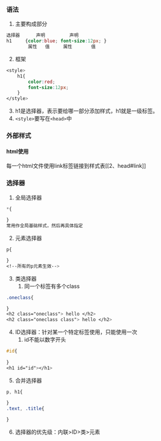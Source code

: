 ### 语法
1. 主要构成部分
```css
选择器      声明         声明
h1     {color:blue; font-size:12px; }
        属性   值     属性       值
```
2. 框架
```css
<style>
	h1{
		color:red;
		font-size:12px;
	}
</style>
```
3. h1是选择器，表示要给哪一部分添加样式，h1就是一级标签。
4. `<style>`要写在`<head>`中

### 外部样式
#### html使用
每一个html文件使用link标签链接到样式表[[2、head#link]]

### 选择器
1. 全局选择器
```css
*{
	
}
常用作全局基础样式，然后再具体指定
```
2. 元素选择器
```css
p{

}
<!--所有的p元素生效-->
```
3. 类选择器
	1. 同一个标签有多个class
```css
.oneclass{

}
<h2 class="oneclass"> hello </h2>
<h2 class="oneclass class"> hello </h2>
```
4. ID选择器：针对某一个特定标签使用，只能使用一次
	1. id不能以数字开头
```css
#id{
	
}
<h1 id="id"></h1>
```
5. 合并选择器
```css
p, h1{
	
}
.text, .title{

}
```
6. 选择器的优先级：内联>ID>类>元素
